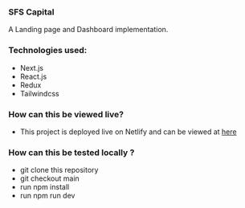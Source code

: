 ### SFS Capital

A Landing page and Dashboard implementation.

### Technologies used: 
* Next.js
* React.js
* Redux
* Tailwindcss

### How can this be viewed live?
* This project is deployed live on Netlify and can be viewed at [here]()


### How can this be tested locally ?
* git clone this repository
* git checkout main
* run npm install
* run npm run dev


